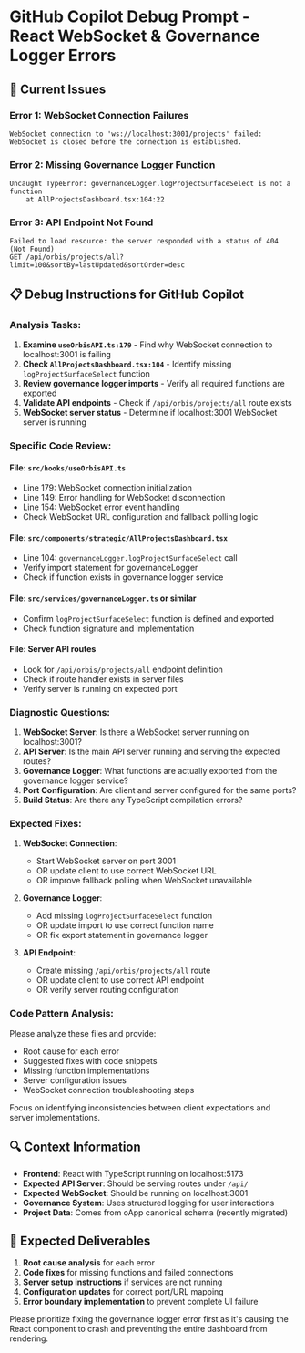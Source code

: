 # GitHub Copilot Debug Prompt - React WebSocket & Governance Logger Errors

## 🚨 Current Issues

### Error 1: WebSocket Connection Failures
```
WebSocket connection to 'ws://localhost:3001/projects' failed: WebSocket is closed before the connection is established.
```

### Error 2: Missing Governance Logger Function
```
Uncaught TypeError: governanceLogger.logProjectSurfaceSelect is not a function
    at AllProjectsDashboard.tsx:104:22
```

### Error 3: API Endpoint Not Found
```
Failed to load resource: the server responded with a status of 404 (Not Found)
GET /api/orbis/projects/all?limit=100&sortBy=lastUpdated&sortOrder=desc
```

## 📋 Debug Instructions for GitHub Copilot

### Analysis Tasks:

1. **Examine `useOrbisAPI.ts:179`** - Find why WebSocket connection to localhost:3001 is failing
2. **Check `AllProjectsDashboard.tsx:104`** - Identify missing `logProjectSurfaceSelect` function
3. **Review governance logger imports** - Verify all required functions are exported
4. **Validate API endpoints** - Check if `/api/orbis/projects/all` route exists
5. **WebSocket server status** - Determine if localhost:3001 WebSocket server is running

### Specific Code Review:

#### File: `src/hooks/useOrbisAPI.ts`
- Line 179: WebSocket connection initialization
- Line 149: Error handling for WebSocket disconnection
- Line 154: WebSocket error event handling
- Check WebSocket URL configuration and fallback polling logic

#### File: `src/components/strategic/AllProjectsDashboard.tsx`
- Line 104: `governanceLogger.logProjectSurfaceSelect` call
- Verify import statement for governanceLogger
- Check if function exists in governance logger service

#### File: `src/services/governanceLogger.ts` or similar
- Confirm `logProjectSurfaceSelect` function is defined and exported
- Check function signature and implementation

#### File: Server API routes
- Look for `/api/orbis/projects/all` endpoint definition
- Check if route handler exists in server files
- Verify server is running on expected port

### Diagnostic Questions:

1. **WebSocket Server**: Is there a WebSocket server running on localhost:3001?
2. **API Server**: Is the main API server running and serving the expected routes?
3. **Governance Logger**: What functions are actually exported from the governance logger service?
4. **Port Configuration**: Are client and server configured for the same ports?
5. **Build Status**: Are there any TypeScript compilation errors?

### Expected Fixes:

1. **WebSocket Connection**:
   - Start WebSocket server on port 3001
   - OR update client to use correct WebSocket URL
   - OR improve fallback polling when WebSocket unavailable

2. **Governance Logger**:
   - Add missing `logProjectSurfaceSelect` function
   - OR update import to use correct function name
   - OR fix export statement in governance logger

3. **API Endpoint**:
   - Create missing `/api/orbis/projects/all` route
   - OR update client to use correct API endpoint
   - OR verify server routing configuration

### Code Pattern Analysis:

Please analyze these files and provide:
- Root cause for each error
- Suggested fixes with code snippets
- Missing function implementations
- Server configuration issues
- WebSocket connection troubleshooting steps

Focus on identifying inconsistencies between client expectations and server implementations.

## 🔍 Context Information

- **Frontend**: React with TypeScript running on localhost:5173
- **Expected API Server**: Should be serving routes under `/api/`
- **Expected WebSocket**: Should be running on localhost:3001
- **Governance System**: Uses structured logging for user interactions
- **Project Data**: Comes from oApp canonical schema (recently migrated)

## 🎯 Expected Deliverables

1. **Root cause analysis** for each error
2. **Code fixes** for missing functions and failed connections
3. **Server setup instructions** if services are not running
4. **Configuration updates** for correct port/URL mapping
5. **Error boundary implementation** to prevent complete UI failure

Please prioritize fixing the governance logger error first as it's causing the React component to crash and preventing the entire dashboard from rendering.